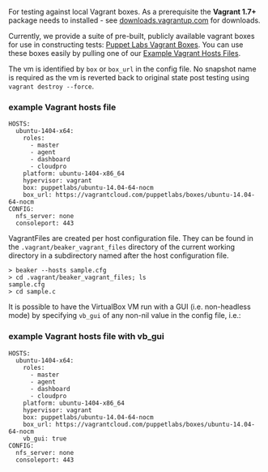 For testing against local Vagrant boxes.  As a prerequisite the **Vagrant 1.7+** package needs to installed - see <a href = "http://downloads.vagrantup.com/">downloads.vagrantup.com</a> for downloads.

Currently, we provide a suite of pre-built, publicly available vagrant boxes for use in constructing tests: <a href = "https://vagrantcloud.com/puppetlabs/">Puppet Labs Vagrant Boxes</a>.  You can use these boxes easily by pulling one of our [Example Vagrant Hosts Files](Example-Vagrant-Hosts-Files.md).  

The vm is identified by `box` or `box_url` in the config file.  No snapshot name is required as the vm is reverted back to original state post testing using `vagrant destroy --force`.

### example Vagrant hosts file ###
    HOSTS:
      ubuntu-1404-x64:
        roles:
          - master
          - agent
          - dashboard
          - cloudpro
        platform: ubuntu-1404-x86_64
        hypervisor: vagrant
        box: puppetlabs/ubuntu-14.04-64-nocm
        box_url: https://vagrantcloud.com/puppetlabs/boxes/ubuntu-14.04-64-nocm
    CONFIG:
      nfs_server: none
      consoleport: 443

VagrantFiles are created per host configuration file.  They can be found in the `.vagrant/beaker_vagrant_files` directory of the current working directory in a subdirectory named after the host configuration file.

    > beaker --hosts sample.cfg
    > cd .vagrant/beaker_vagrant_files; ls
    sample.cfg
    > cd sample.c

It is possible to have the VirtualBox VM run with a GUI (i.e. non-headless mode) by specifying ``vb_gui`` of any non-nil value in the config file, i.e.:

### example Vagrant hosts file with vb_gui ###
    HOSTS:
      ubuntu-1404-x64:
        roles:
          - master
          - agent
          - dashboard
          - cloudpro
        platform: ubuntu-1404-x86_64
        hypervisor: vagrant
        box: puppetlabs/ubuntu-14.04-64-nocm
        box_url: https://vagrantcloud.com/puppetlabs/boxes/ubuntu-14.04-64-nocm
        vb_gui: true
    CONFIG:
      nfs_server: none
      consoleport: 443
